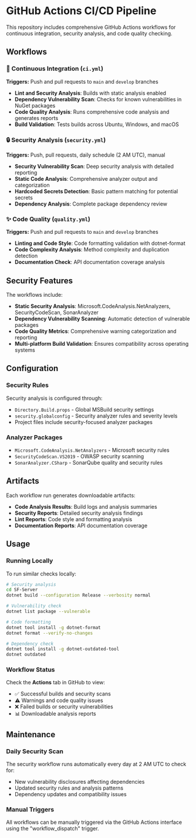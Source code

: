 # GitHub Actions CI/CD Pipeline

This repository includes comprehensive GitHub Actions workflows for continuous integration, security analysis, and code quality checking.

## Workflows

### 🔄 Continuous Integration (`ci.yml`)
**Triggers:** Push and pull requests to `main` and `develop` branches
- **Lint and Security Analysis**: Builds with static analysis enabled
- **Dependency Vulnerability Scan**: Checks for known vulnerabilities in NuGet packages  
- **Code Quality Analysis**: Runs comprehensive code analysis and generates reports
- **Build Validation**: Tests builds across Ubuntu, Windows, and macOS

### 🔒 Security Analysis (`security.yml`)
**Triggers:** Push, pull requests, daily schedule (2 AM UTC), manual
- **Security Vulnerability Scan**: Deep security analysis with detailed reporting
- **Static Code Analysis**: Comprehensive analyzer output and categorization
- **Hardcoded Secrets Detection**: Basic pattern matching for potential secrets
- **Dependency Analysis**: Complete package dependency review

### ✨ Code Quality (`quality.yml`)
**Triggers:** Push and pull requests to `main` and `develop` branches
- **Linting and Code Style**: Code formatting validation with dotnet-format
- **Code Complexity Analysis**: Method complexity and duplication detection
- **Documentation Check**: API documentation coverage analysis

## Security Features

The workflows include:
- **Static Security Analysis**: Microsoft.CodeAnalysis.NetAnalyzers, SecurityCodeScan, SonarAnalyzer
- **Dependency Vulnerability Scanning**: Automatic detection of vulnerable packages
- **Code Quality Metrics**: Comprehensive warning categorization and reporting
- **Multi-platform Build Validation**: Ensures compatibility across operating systems

## Configuration

### Security Rules
Security analysis is configured through:
- `Directory.Build.props` - Global MSBuild security settings
- `security.globalconfig` - Security analyzer rules and severity levels
- Project files include security-focused analyzer packages

### Analyzer Packages
- `Microsoft.CodeAnalysis.NetAnalyzers` - Microsoft security rules
- `SecurityCodeScan.VS2019` - OWASP security scanning
- `SonarAnalyzer.CSharp` - SonarQube quality and security rules

## Artifacts

Each workflow run generates downloadable artifacts:
- **Code Analysis Results**: Build logs and analysis summaries
- **Security Reports**: Detailed security analysis findings
- **Lint Reports**: Code style and formatting analysis
- **Documentation Reports**: API documentation coverage

## Usage

### Running Locally
To run similar checks locally:

```bash
# Security analysis
cd SF-Server
dotnet build --configuration Release --verbosity normal

# Vulnerability check
dotnet list package --vulnerable

# Code formatting
dotnet tool install -g dotnet-format
dotnet format --verify-no-changes

# Dependency check
dotnet tool install -g dotnet-outdated-tool
dotnet outdated
```

### Workflow Status
Check the **Actions** tab in GitHub to view:
- ✅ Successful builds and security scans
- ⚠️ Warnings and code quality issues  
- ❌ Failed builds or security vulnerabilities
- 📊 Downloadable analysis reports

## Maintenance

### Daily Security Scan
The security workflow runs automatically every day at 2 AM UTC to check for:
- New vulnerability disclosures affecting dependencies
- Updated security rules and analysis patterns
- Dependency updates and compatibility issues

### Manual Triggers
All workflows can be manually triggered via the GitHub Actions interface using the "workflow_dispatch" trigger.